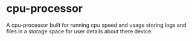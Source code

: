 # cpu-processor
A cpu-processor built for running cpu speed and usage storing logs and files in a storage space for user details about there device.

